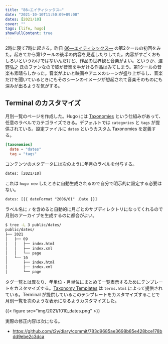 ```yaml
---
title: "86―エイティシックス―"
date: "2021-10-10T11:50:09+09:00"
dates: [2021/10]
cover: ""
tags: [life, hugo]
showFullContent: true
---
```


2時に寝て7時に起きる。昨日 [86―エイティシックス―](https://anime-86.com/) の第2クールの初回をみた。起きてから第1クールの後半の内容を見返したりしてた。内容がすごくおもしろいというわけではないんだけど、作品の世界観と音楽がよい。というか、[澤野弘之](https://www.sawanohiroyuki.com/) 氏のファンなので彼が音楽を手がける作品はみてしまう。第1クールの音楽も素晴らしかった。音楽がよいと映画やアニメのシーンが盛り上がるし、音楽だけを聞いているときにもそのシーンのイメージが想起されて音楽そのものにも深みが出るような気がする。

## Terminal のカスタマイズ

月別一覧のページを作成した。Hugo には [Taxonomies](https://gohugo.io/content-management/taxonomies/) という仕組みがあって、任意のラベルでカテゴライズできる。デフォルトでは `categories` と `tags` が提供されている。設定ファイルに `dates` というカスタム Taxonomies を定義する。

```toml
[taxonomies]
  date = "dates"
  tag = "tags"
```

コンテンツのメタデータには次のように年月のラベルを付与する。

```
dates: [2021/10]
```

これは `hugo new` したときに自動生成されるので自分で明示的に設定する必要はない。

```
dates: [{{ dateFormat "2006/01" .Date }}]
```

ラベル名に `/` を含めると自動的に月ごとのサブディレクトリになってくれるので月別のアーカイブを生成するのに都合がよい。

```bash
$ tree -L 3 public/dates/
public/dates/
├── 2021
│   ├── 09
│   │   ├── index.html
│   │   ├── index.xml
│   │   └── page
│   └── 10
│       ├── index.html
│       ├── index.xml
│       └── page
```

タグ一覧とは異なり、年単位・月単位にまとめて一覧表示するためにテンプレートをカスタマイズする。[Taxonomy Templates](https://gohugo.io/templates/taxonomy-templates/) は `terms.html` によって提供されている。Terminal が提供しているこのテンプレートをカスタマイズすることで月別一覧を次のような表示になるようカスタマイズした。

{{< figure src="img/2021/1010_dates.png" >}}

実際の修正内容は次になる。

* https://github.com/t2y/diary/commit/783d9685ae3698b85e428bce178bdd9ebe2c3dca
